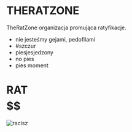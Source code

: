 # THERATZONE
TheRatZone organizacja promująca ratyfikacje.
- nie jesteśmy gejami, pedofilami
- #szczur
- piesjesjedzony
- no pies
- pies moment
# RAT $$$$$$$$$$$$$$$$$$
![racisz](https://user-images.githubusercontent.com/28823457/117551344-f4fde500-b034-11eb-8421-64c8281bbb3b.gif)

